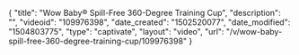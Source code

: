 {
    "title": "Wow Baby&reg; Spill-Free 360-Degree Training Cup",
    "description": "",
    "videoid": "109976398",
    "date_created": "1502520077",
    "date_modified": "1504803775",
    "type": "captivate",
    "layout": "video",
    "url": "\/v\/wow-baby-spill-free-360-degree-training-cup\/109976398"
}
